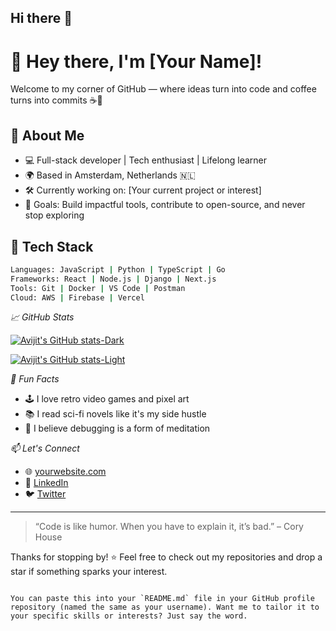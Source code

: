 ## Hi there 👋

<!--
**avijit0022/avijit0022** is a ✨ _special_ ✨ repository because its `README.md` (this file) appears on your GitHub profile.

Here are some ideas to get you started:

- 🔭 I’m currently working on ...
- 🌱 I’m currently learning ...
- 👯 I’m looking to collaborate on ...
- 🤔 I’m looking for help with ...
- 💬 Ask me about ...
- 📫 How to reach me: ...
- 😄 Pronouns: ...
- ⚡ Fun fact: ...
-->

# 👋 Hey there, I'm [Your Name]!

Welcome to my corner of GitHub — where ideas turn into code and coffee turns into commits ☕🚀

## 🧠 About Me
- 💻 Full-stack developer | Tech enthusiast | Lifelong learner
- 🌍 Based in Amsterdam, Netherlands 🇳🇱
- 🛠️ Currently working on: [Your current project or interest]
- 🎯 Goals: Build impactful tools, contribute to open-source, and never stop exploring

## 🔧 Tech Stack
```bash
Languages: JavaScript | Python | TypeScript | Go
Frameworks: React | Node.js | Django | Next.js
Tools: Git | Docker | VS Code | Postman
Cloud: AWS | Firebase | Vercel
```

*📈 GitHub Stats*

[![Avijit's GitHub stats-Dark](https://github-readme-stats.vercel.app/api?username=avijit0022\&show_icons=true\&theme=dark#gh-dark-mode-only)](https://github.com/anuraghazra/github-readme-stats#responsive-card-theme#gh-dark-mode-only)

[![Avijit's GitHub stats-Light](https://github-readme-stats.vercel.app/api?username=avijit0022\&show_icons=true\&theme=default#gh-light-mode-only)](https://github.com/anuraghazra/github-readme-stats#responsive-card-theme#gh-light-mode-only)


*🧩 Fun Facts*
- 🕹️ I love retro video games and pixel art
- 📚 I read sci-fi novels like it's my side hustle
- 🧘 I believe debugging is a form of meditation

*📫 Let's Connect*
- 🌐 [yourwebsite.com](https://yourwebsite.com)
- 💼 [LinkedIn](https://linkedin.com/in/yourusername)
- 🐦 [Twitter](https://twitter.com/yourhandle)

---

> “Code is like humor. When you have to explain it, it’s bad.” – Cory House

Thanks for stopping by! ⭐️ Feel free to check out my repositories and drop a star if something sparks your interest.
```

You can paste this into your `README.md` file in your GitHub profile repository (named the same as your username). Want me to tailor it to your specific skills or interests? Just say the word.
